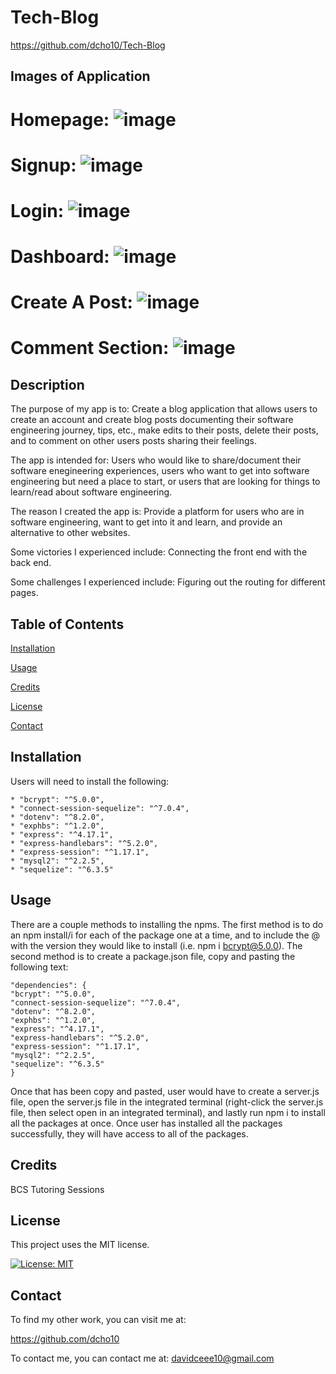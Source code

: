 # Tech-Blog

https://github.com/dcho10/Tech-Blog

## Images of Application

# Homepage: ![image](https://github.com/dcho10/Tech-Blog/assets/153252185/f5c454dc-2c0b-4aa9-845d-d288704d9d1c)
# Signup: ![image](https://github.com/dcho10/Tech-Blog/assets/153252185/79d7ad28-81fb-4cc3-ba5b-f7f4f6797de2)
# Login: ![image](https://github.com/dcho10/Tech-Blog/assets/153252185/5f82a337-35b9-4e7b-961d-3c3c756290fa)
# Dashboard: ![image](https://github.com/dcho10/Tech-Blog/assets/153252185/04ceb81c-a024-4c72-9f56-155f6720bcff)
# Create A Post: ![image](https://github.com/dcho10/Tech-Blog/assets/153252185/da9bce67-6b00-4bd7-ad08-b67b3dbf8589)
# Comment Section: ![image](https://github.com/dcho10/Tech-Blog/assets/153252185/57d7de02-5873-434a-ae1f-42b0efccc9cb)

## Description
  
The purpose of my app is to: Create a blog application that allows users to create an account and create blog posts documenting their software engineering journey, tips, etc., make edits to their posts, delete their posts, and to comment on other users posts sharing their feelings.
  
The app is intended for: Users who would like to share/document their software enegineering experiences, users who want to get into software engineering but need a place to start, or users that are looking for things to learn/read about software engineering.
  
The reason I created the app is: Provide a platform for users who are in software engineering, want to get into it and learn, and provide an alternative to other websites.
  
Some victories I experienced include: Connecting the front end with the back end.
  
Some challenges I experienced include: Figuring out the routing for different pages.
  
## Table of Contents

  [Installation](#installation)
  
  [Usage](#usage)

  [Credits](#credits)

  [License](#license)

  [Contact](#contact)
    
## Installation

  Users will need to install the following:
  
    * "bcrypt": "^5.0.0",
    * "connect-session-sequelize": "^7.0.4",
    * "dotenv": "^8.2.0",
    * "exphbs": "^1.2.0",
    * "express": "^4.17.1",
    * "express-handlebars": "^5.2.0",
    * "express-session": "^1.17.1",
    * "mysql2": "^2.2.5",
    * "sequelize": "^6.3.5"

## Usage

  There are a couple methods to installing the npms. The first method is to do an npm install/i for each of the package one at a time, and to include the @ with the version they would like to install (i.e. npm i bcrypt@5.0.0). The second method is to create a package.json file, copy and pasting the following text:

    "dependencies": {
    "bcrypt": "^5.0.0",
    "connect-session-sequelize": "^7.0.4",
    "dotenv": "^8.2.0",
    "exphbs": "^1.2.0",
    "express": "^4.17.1",
    "express-handlebars": "^5.2.0",
    "express-session": "^1.17.1",
    "mysql2": "^2.2.5",
    "sequelize": "^6.3.5"
    }

  Once that has been copy and pasted, user would have to create a server.js file, open the server.js file in the integrated terminal (right-click the server.js file, then select open in an integrated terminal), and lastly run npm i to install all the packages at once. Once user has installed all the packages successfully, they will have access to all of the packages.

## Credits

  BCS Tutoring Sessions


## License

This project uses the MIT license.

[![License: MIT](https://img.shields.io/badge/License-MIT-blue.svg)](https://opensource.org/licenses/MIT)

## Contact

To find my other work, you can visit me at:

https://github.com/dcho10

To contact me, you can contact me at: davidceee10@gmail.com
